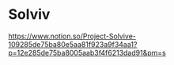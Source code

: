 # Solviv

https://www.notion.so/Project-Solvive-109285de75ba80e5aa81f923a9f34aa1?p=12e285de75ba8005aab3f4f6213dad91&pm=s
